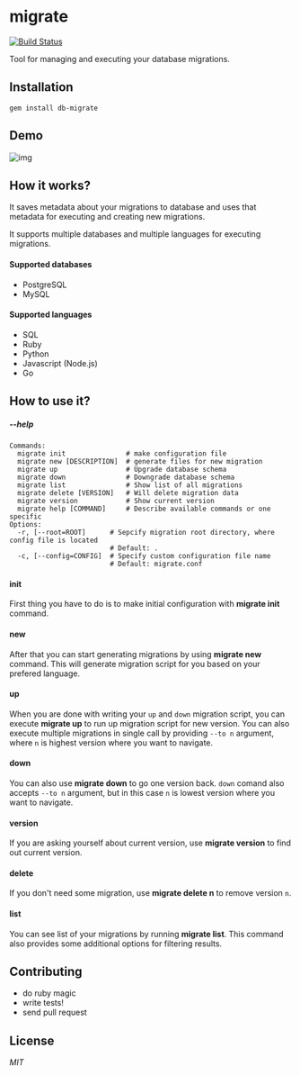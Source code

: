 # migrate
[![Build Status](https://travis-ci.org/ivpusic/migrate.svg?branch=master)](https://travis-ci.org/ivpusic/migrate)

Tool for managing and executing your database migrations.

## Installation

```
gem install db-migrate
```

## Demo
![img](http://i.giphy.com/26tPaeasgQYU2mCoE.gif)

## How it works?
It saves metadata about your migrations to database and uses that metadata for executing and creating new migrations.

It supports multiple databases and multiple languages for executing migrations.

#### Supported databases
- PostgreSQL
- MySQL

#### Supported languages
- SQL
- Ruby
- Python
- Javascript (Node.js)
- Go

## How to use it?

##### --help
```
Commands:
  migrate init               # make configuration file
  migrate new [DESCRIPTION]  # generate files for new migration
  migrate up                 # Upgrade database schema
  migrate down               # Downgrade database schema
  migrate list               # Show list of all migrations
  migrate delete [VERSION]   # Will delete migration data
  migrate version            # Show current version
  migrate help [COMMAND]     # Describe available commands or one specific
Options:
  -r, [--root=ROOT]      # Sepcify migration root directory, where config file is located
                         # Default: .
  -c, [--config=CONFIG]  # Specify custom configuration file name
                         # Default: migrate.conf
```

#### init
First thing you have to do is to make initial configuration with **migrate init** command.

#### new
After that you can start generating migrations by using **migrate new** command. This will generate migration script for you based on your prefered language.

#### up
When you are done with writing your `up` and `down` migration script, you can execute **migrate up** to run up migration script for new version. You can also execute multiple migrations in single call by providing `--to n` argument, where `n` is highest version where you want to navigate.

#### down
You can also use **migrate down** to go one version back. `down` comand also accepts `--to n` argument, but in this case `n` is lowest version where you want to navigate.

#### version
If you are asking yourself about current version, use **migrate version** to find out current version.

#### delete
If you don't need some migration, use **migrate delete n** to remove version `n`.

#### list
You can see list of your migrations by running **migrate list**. This command also provides some additional options for filtering results.

## Contributing
- do ruby magic
- write tests!
- send pull request

## License
*MIT*
